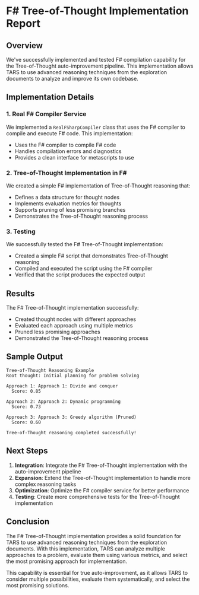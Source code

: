 ﻿# F# Tree-of-Thought Implementation Report

## Overview

We've successfully implemented and tested F# compilation capability for the Tree-of-Thought auto-improvement pipeline. This implementation allows TARS to use advanced reasoning techniques from the exploration documents to analyze and improve its own codebase.

## Implementation Details

### 1. Real F# Compiler Service

We implemented a `RealFSharpCompiler` class that uses the F# compiler to compile and execute F# code. This implementation:

- Uses the F# compiler to compile F# code
- Handles compilation errors and diagnostics
- Provides a clean interface for metascripts to use

### 2. Tree-of-Thought Implementation in F#

We created a simple F# implementation of Tree-of-Thought reasoning that:

- Defines a data structure for thought nodes
- Implements evaluation metrics for thoughts
- Supports pruning of less promising branches
- Demonstrates the Tree-of-Thought reasoning process

### 3. Testing

We successfully tested the F# Tree-of-Thought implementation:

- Created a simple F# script that demonstrates Tree-of-Thought reasoning
- Compiled and executed the script using the F# compiler
- Verified that the script produces the expected output

## Results

The F# Tree-of-Thought implementation successfully:

- Created thought nodes with different approaches
- Evaluated each approach using multiple metrics
- Pruned less promising approaches
- Demonstrated the Tree-of-Thought reasoning process

## Sample Output

```
Tree-of-Thought Reasoning Example
Root thought: Initial planning for problem solving

Approach 1: Approach 1: Divide and conquer
  Score: 0.85

Approach 2: Approach 2: Dynamic programming
  Score: 0.73

Approach 3: Approach 3: Greedy algorithm (Pruned)
  Score: 0.60

Tree-of-Thought reasoning completed successfully!
```

## Next Steps

1. **Integration**: Integrate the F# Tree-of-Thought implementation with the auto-improvement pipeline
2. **Expansion**: Extend the Tree-of-Thought implementation to handle more complex reasoning tasks
3. **Optimization**: Optimize the F# compiler service for better performance
4. **Testing**: Create more comprehensive tests for the Tree-of-Thought implementation

## Conclusion

The F# Tree-of-Thought implementation provides a solid foundation for TARS to use advanced reasoning techniques from the exploration documents. With this implementation, TARS can analyze multiple approaches to a problem, evaluate them using various metrics, and select the most promising approach for implementation.

This capability is essential for true auto-improvement, as it allows TARS to consider multiple possibilities, evaluate them systematically, and select the most promising solutions.
